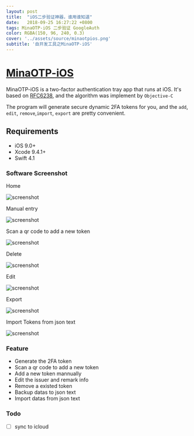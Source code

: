 ```yaml
---
layout: post
title:  "iOS二步验证神器，谁用谁知道"
date:   2018-09-25 16:27:22 +0800
tags: MinaOTP-iOS 二步验证 GoogleAuth 
color: RGBA(150, 96, 240, 0.3)
cover: '../assets/source/minaotpios.png'
subtitle: '自开发工具之MinaOTP-iOS'
--- 
```


# [MinaOTP-iOS](https://github.com/MinaOTP/MinaOTP-iOS)

MinaOTP-iOS is a two-factor authentication tray app that runs at iOS. It's based on [RFC6238](https://tools.ietf.org/html/rfc6238), and the algorithm was implement by `Objective-C`

The program will generate secure dynamic 2FA tokens for you, and the `add`, `edit`, `remove`,`import`, `export` are pretty convenient.

## Requirements

- iOS 9.0+
- Xcode 9.4.1+
- Swift 4.1

### Software Screenshot

Home

![screenshot](http://pdj9v67h5.bkt.clouddn.com/A4488CB48308D4C23B99BD15116D6F96.png)

Manual entry

![screenshot](http://pdj9v67h5.bkt.clouddn.com/C39507E017FFA5C919FF2584C0BEA483.png)

Scan a qr code to add a new token

![screenshot](http://pdj9v67h5.bkt.clouddn.com/503D85D02783D663D9BBE5F18931B85F.png)

Delete

![screenshot](http://pdj9v67h5.bkt.clouddn.com/29D72AD0393B3A37179D6485066506AD.jpg)

Edit

![screenshot](http://pdj9v67h5.bkt.clouddn.com/AD677022AC4320DBF256267EC8D16961.png)

Export

![screenshot](http://pdj9v67h5.bkt.clouddn.com/0D6CEFFBF22E76FC7B929B2FBA96E440.png)

Import Tokens from json text

![screenshot](http://pdj9v67h5.bkt.clouddn.com/1853716E59D5AC30799CA5C98A306159.png)

### Feature

* Generate the 2FA token
* Scan a qr code to add a new token
* Add a new token mannually
* Edit the issuer and remark info
* Remove a existed token
* Backup datas to json text
* Import datas from json text

### Todo

* [ ] sync to icloud
